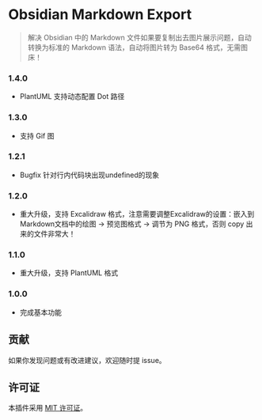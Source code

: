 # Obsidian Markdown Export

> 解决 Obsidian 中的 Markdown 文件如果要复制出去图片展示问题，自动转换为标准的 Markdown 语法，自动将图片转为 Base64 格式，无需图床！

### 1.4.0

- PlantUML 支持动态配置 Dot 路径

### 1.3.0

- 支持 Gif 图

### 1.2.1

- Bugfix 针对行内代码块出现undefined的现象

### 1.2.0

- 重大升级，支持 Excalidraw 格式，注意需要调整Excalidraw的设置：嵌入到Markdown文档中的绘图 -> 预览图格式 -> 调节为 PNG 格式，否则 copy 出来的文件非常大！

### 1.1.0

- 重大升级，支持 PlantUML 格式

### 1.0.0

- 完成基本功能

## 贡献

如果你发现问题或有改进建议，欢迎随时提 issue。

## 许可证

本插件采用 [MIT 许可证](LICENSE)。




